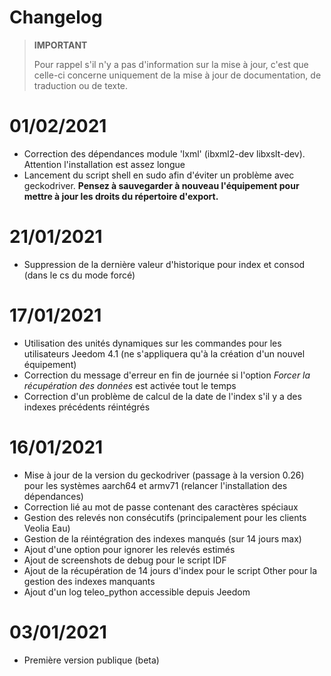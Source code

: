# Changelog

>**IMPORTANT**
>
>Pour rappel s'il n'y a pas d'information sur la mise à jour, c'est que celle-ci concerne uniquement de la mise à jour de documentation, de traduction ou de texte.

# 01/02/2021
- Correction des dépendances module 'lxml' (ibxml2-dev libxslt-dev). Attention l'installation est assez longue  
- Lancement du script shell en sudo afin d'éviter un problème avec geckodriver. **Pensez à sauvegarder à nouveau l'équipement pour mettre à jour les droits du répertoire d'export.**

# 21/01/2021
- Suppression de la dernière valeur d'historique pour index et consod (dans le cs du mode forcé)

# 17/01/2021
- Utilisation des unités dynamiques sur les commandes pour les utilisateurs Jeedom 4.1 (ne s'appliquera qu'à la création d'un nouvel équipement)
- Correction du message d'erreur en fin de journée si l'option *Forcer la récupération des données* est activée tout le temps
- Correction d'un problème de calcul de la date de l'index s'il y a des indexes précédents réintégrés

# 16/01/2021
- Mise à jour de la version du geckodriver (passage à la version 0.26) pour les systèmes aarch64 et armv71 (relancer l'installation des dépendances)
- Correction lié au mot de passe contenant des caractères spéciaux
- Gestion des relevés non consécutifs (principalement pour les clients Veolia Eau)
- Gestion de la réintégration des indexes manqués (sur 14 jours max)
- Ajout d'une option pour ignorer les relevés estimés
- Ajout de screenshots de debug pour le script IDF
- Ajout de la récupération de 14 jours d'index pour le script Other pour la gestion des indexes manquants
- Ajout d'un log teleo_python accessible depuis Jeedom

# 03/01/2021
- Première version publique (beta)

